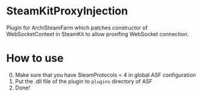 # SteamKitProxyInjection

Plugin for ArchiSteamFarm which patches constructor of WebSocketContext in SteamKit to allow proxifing WebSocket connection.

# How to use

0. Make sure that you have SteamProtocols = 4 in global ASF configuration
1. Put the .dll file of the plugin to `plugins` directory of ASF
2. Done!
